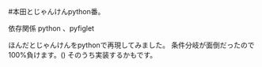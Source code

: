 #本田とじゃんけんpython番。

依存関係
python 、pyfiglet

ほんだとじゃんけんをpythonで再現してみました。
条件分岐が面倒だったので100%負けます。()
そのうち実装するかもです。
